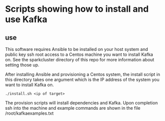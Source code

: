 # Scripts showing how to install and use Kafka

## use
This software requires Ansible to be installed on your host system and public
key ssh root access to a Centos machine you want to install Kafka on. See the
sparkcluster directory of this repo for more information about setting those up.

After installing Ansible and provisioning a Centos system, the install script
in this directory takes one argument which is the IP address of the system you
want to install Kafka on.

    ./install.sh <ip of target>

The provision scripts will install dependencies and Kafka. Upon completion
ssh into the machine and example commands are shown in the file /root/kafkaexamples.txt
